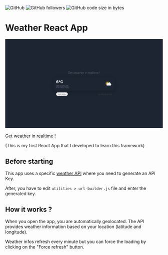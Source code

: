 ![GitHub](https://img.shields.io/github/license/jornatf/weather-react-app) ![GitHub followers](https://img.shields.io/github/followers/jornatf) ![GitHub code size in bytes](https://img.shields.io/github/languages/code-size/jornatf/weather-react-app)
# Weather React App

![Screenshot](public/screenshot.png)

Get weather in realtime !

(This is my first React App that I developed to learn this framework)

## Before starting

This app uses a specific [weather API](https://weatherapi.com) where you need to generate an API Key.

After, you have to edit ```utilities > url-builder.js``` file and enter the generated key.

## How it works ?

When you open the app, you are automatically geolocated. The API provides weather information based on your location (latitude and longitude).

Weather infos refresh every minute but you can force the loading by clicking on the "Force refresh" button.
